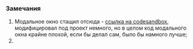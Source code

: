 ### Замечания

1. Модальное окно стащил отсюда - [ссылка на codesandbox](https://codesandbox.io/s/modal-components-react-custom-hooks-li7h3?file=/src/styles.css:502-521),
модифицировал под проект немного, но в целом код модального окна крайне плохой, если бы делал сам,
было бы намного лучше;
2. 